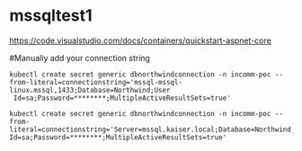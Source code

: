 # mssqltest1
https://code.visualstudio.com/docs/containers/quickstart-aspnet-core

#Manually add your connection string
```code
kubectl create secret generic dbnorthwindconnection -n incomm-poc --from-literal=connectionstring='mssql-mssql-linux.mssql,1433;Database=Northwind;User
 Id=sa;Password=********;MultipleActiveResultSets=true'
 ```

```code
kubectl create secret generic dbnorthwindconnection -n incomm-poc --from-literal=connectionstring='Server=mssql.kaiser.local;Database=Northwind;User Id=sa;Password=********;MultipleActiveResultSets=true'
```
